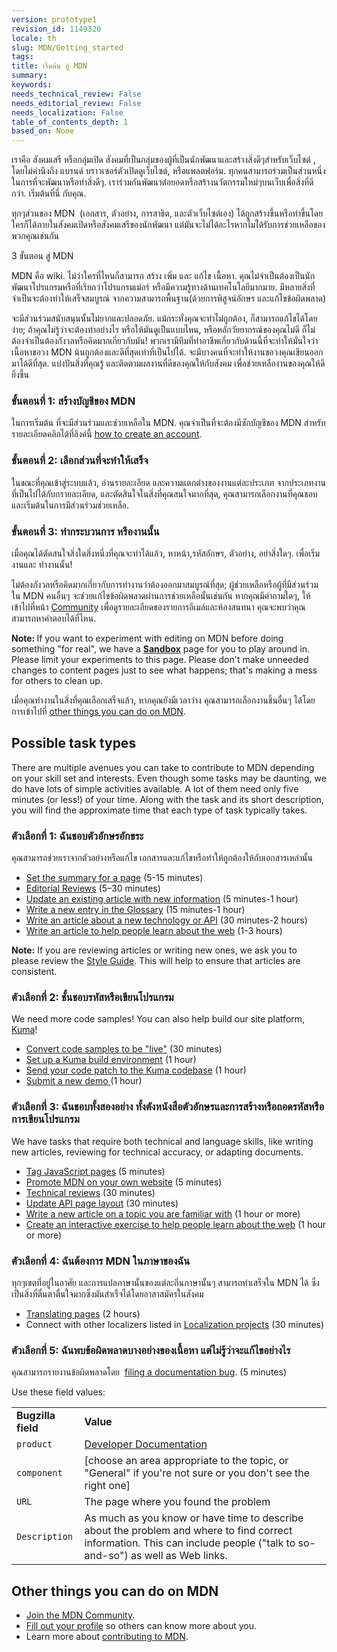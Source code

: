 ```yaml
---
version: prototype1
revision_id: 1149320
locale: th
slug: MDN/Getting_started
tags: 
title: เริ่มต้น สู่ MDN
summary: 
keywords: 
needs_technical_review: False
needs_editorial_review: False
needs_localization: False
table_of_contents_depth: 1
based_on: None
---
```

<div class="syntaxbox" id="What_is_MDN.3F"><span class="seoSummary">เราคือ สังคมเสรี หรือกลุ่มเปิด สังคมที่เป็นกลุ่มของผู้ที่เป็นนักพัฒนาและสร้างสิ่งดีๆสำหรับเว็บไซต์ , โดยไม่คำนึงถึง แบรนด์ บราวเซอร์ตัวเปิดดูเว็บไซต์, หรือแพลตฟอร์ม. ทุกคนสามารถร่วมเป็นส่วนหนึ่งในการที่จะพัฒนาหรือทำสิ่งดีๆ. เราร่วมกันพัฒนาต่อยอดหรือสร้างนวัตกรรมใหม่ๆบนเว็บเพื่อสิ่งที่ดีกว่า. เริ่มต้นที่นี่ กับคุณ.</span></div>

<p><span>ทุกๆส่วนของ MDN&nbsp; (เอกสาร, ตัวอย่าง, การสาธิต, และตัวเว็บไซต์เอง) ได้ถูกสร้างขึ้นหรือทำขึ้นโดยใครก็ได้ภายในสังคมเปิดหรือสังคมเสรีของนักพัฒนา แต่มันจะไม่ได้อะไรหากไมไ่ด้รับการช่วยเหลือของพวกคุณเช่นกัน</span></p>

<p>3 ขั้นตอน สู่ MDN</p>

<p>MDN คือ wiki. ไม่ว่าใครที่ไหนก็สามารถ สร้าง เพิ่ม และ แก้ไข เนื้อหา. คุณไม่จำเป็นต้องเป็นนักพัฒนาโปรแกรมหรือที่เรียกว่าโปรแกรมเม่อร์ หรือมีความรู้ทางด้านเทคโนโลยีมากมาย. มีหลายสิ่งที่จำเป็นจะต้องทำให้เสร็จสมบูรณ์ จากความสามารถพื้นฐาน(ด้วยการพิสูจน์อักษร และแก้ไขข้อผิดพลาด)</p>

<p>จะมีส่วนร่วมสนับสนุนนั้นไม่ยากและปลอดภัย. แม้กระทั่งคุณจะทำไม่ถูกต้อง, ก็สามารถแก้ไขได้โดยง่าย; ถ้าคุณไม่รู้ว่าจะต้องทำอย่างไร หรือให้มันดูเป็นแบบไหน, หรือหลักวัยยากรณ์ของคุณไม่ดี ก็ไม่ต้องจำเป็นต้องกังวลหรือคิดมากเกี่ยวกับมัน! พวกเรามีทีมที่ทำอาชีพเกี่ยวกับด้านนี้ที่จะทำให้มั่นใจว่า เนื้อหาขอวง MDN น้นถูกต้องและดีที่สุดเท่าที่เป็นไปได้. จะมีบางคนที่จะทำให้งานขอวงคุณเขียนออกมาได้ดีที่สุด. แบ่งปันสิ่งที่คุณรู้ และติดตามผลงานที่ดีของคุณให้กับสังคม เพื่อช่วยเหลืองานของคุณให้ดียิ่งขึ้น</p>

<h3 id="ขั้นตอนที่_1_สร้างบัญชีของ_MDN">ขั้นตอนที่ 1: สร้างบัญชีของ MDN</h3>

<p>ในการเริ่มต้น ที่จะมีส่วนร่วมและช่วยเหลือใน MDN. คุณจำเป็นที่จะต้องมีซักบัญชีของ MDN สำหรับรายละเอียดคลิกได้ที่ลิงค์นี้ <a href="/en-US/docs/MDN/Contribute/Howto/Create_an_MDN_account">how to create an account</a>.</p>

<h3 id="ขั้นตอนที่_2_เลือกส่วนที่จะทำให้เสร็จ">ขั้นตอนที่ 2: เลือกส่วนที่จะทำให้เสร็จ</h3>

<p>ในขณะที่คุณเข้าสู่ระบบแล้ว, อ่านรายละเอียด และความแตกต่างของงานแต่ละประเภท จากประเภทงานที่เป็นไปได้กับกรายละเอียด, และตัดสินใจในสิ่งที่คุณสนใจมากที่สุด, คุณสามารถเลือกงานที่คุณชอบและเริ่มต้นในการมีส่วนร่วมช่วยเหลือ.</p>

<h3 id="ขั้นตอนที่_3_ทำกระบวนการ_หรืองานนั้น">ขั้นตอนที่ 3: ทำกระบวนการ หรืองานนั้น</h3>

<p>เมื่อคุณได้ตัดสนใจสิ่งใดสิ่งหนึ่งที่คุณจะทำได้แล้ว, หาหน้า,รหัสอักษร, ตัวอย่าง, อย่าสิ่งใดๆ. เพื่อเริ่มงานและ ทำงานนั้น!</p>

<p>ไม่ต้องกังวลหรือคิดมากเกี่ยวกับการทำงานว่าต้องออกมาสมบูรณ์ที่สุด; ผู้ช่วยเหลือหรือผู้ที่มีส่วนร่วมใน MDN คนอื่นๆ จะช่วยแก้ไขข้อผิดพลาดผ่านการช่วยเหลือนั้นเช่นกัน หากคุณมีคำถามใดๆ, ให้เข้าไปที่หน้า <a href="/en-US/docs/MDN/Community">Community</a> เพื่อดูรายละเอียดของรายการอีเมล์และห้องสนทนา คุณจะพบว่าคุณสามารถหาคำตอบได้ที่ไหน.</p>

<div class="note">
<p><strong>Note: </strong>If you want to experiment with editing on MDN before doing something "for real", we have a <strong><a href="/en-US/docs/Sandbox">Sandbox</a></strong> page for you to play around in. Please limit your experiments to this page. Please don't make unneeded changes to content pages just to see what happens; that's making a mess for others to clean up.</p>
</div>

<p>เมื่อคุณทำงานในสิ่งที่คุณเลือกเสร็จแล้ว, หากคุณยังมีเวลาว่าง คุณสามารถเลือกงานชิ้นอื่นๆ ได้โดยการเข้าไปที่ <a href="#">other things you can do on MDN</a>.</p>

<h2 id="Possible_task_types">Possible task types</h2>

<p>There are multiple avenues you can take to contribute to MDN depending on your skill set and interests. Even though some tasks may be daunting, we do have lots of simple activities available. A lot of them need only five minutes (or less!) of your time. Along with the task and its short description, you will find the approximate time that each type of task typically takes.</p>

<h3 id="ตัวเลือกที่_1_ฉันชอบตัวอักษรอักขระ">ตัวเลือกที่ 1: ฉันชอบตัวอักษรอักขระ</h3>

<p>คุณสามารถช่วยเราจากตัวอย่างหรือแก้ไข เอกสารและแก้ไขหรือทำให้ถูกต้องให้กับเอกสารเหล่านั้น</p>

<ul>
 <li><a href="/en-US/docs/MDN/Contribute/Howto/Set_the_summary_for_a_page">Set the summary for a page</a> (5-15 minutes)</li>
 <li><a href="/en-US/docs/MDN/Contribute/Howto/Do_an_editorial_review">Editorial Reviews</a> (5–30 minutes)</li>
 <li><a href="/en-US/docs/MDN/User_guide/Writing#Editing_an_existing_page">Update an existing article with new information</a> (5 minutes-1 hour)</li>
 <li><a href="/en-US/docs/Project:MDN/Contributing/How_to/Write_a_new_entry_in_the_Glossary">Write a new entry in the Glossary</a> (15 minutes-1 hour)</li>
 <li><a href="/en-US/docs/MDN/User_guide/Writing#Adding_a_new_page">Write an article about a new technology or API</a> (30 minutes-2 hours)</li>
 <li><a href="/en-US/docs/Project:MDN/Contributing/How_to/Write_an_article_to_help_learning_the_web">Write an article to help people learn about the web</a> (1-3 hours)</li>
</ul>

<div class="note"><strong>Note:</strong> If you are reviewing articles or writing new ones, we ask you to please review the <a href="/en-US/docs/MDN/Contribute/Content/Style_guide">Style Guide</a>. This will help to ensure that articles are consistent.</div>

<h3 id="ตัวเลือกที่_2_ชั้นชอบรหัสหรือเขียนโปรแกรม">ตัวเลือกที่ 2: ชั้นชอบรหัสหรือเขียนโปรแกรม</h3>

<p>We need more code samples! You can also help build our site platform, <a href="https://developer.mozilla.org/en-US/docs/Project:MDN/Kuma">Kuma</a>!</p>

<ul>
 <li><a href="/en-US/docs/MDN/Contribute/Howto/Convert_code_samples_to_be_live">Convert code samples to be "live"</a> (30 minutes)</li>
 <li><a href="https://kuma.readthedocs.org/en/latest/installation-vagrant.html">Set up a Kuma build environment</a> (1 hour)</li>
 <li><a href="https://github.com/mozilla/kuma#readme">Send your code patch to the Kuma codebase</a> (1 hour)</li>
 <li><a href="https://developer.mozilla.org/en-US/demos/submit">Submit a new demo </a>(1 hour)</li>
</ul>

<h3 id="ตัวเลือกที่_3_ฉันชอบทั้งสองอย่าง_ทั้งตังหนังสือตัวอักษรและการสร้างหรือถอดรหัสหรือการเขียนโปรแกรม">ตัวเลือกที่ 3: ฉันชอบทั้งสองอย่าง ทั้งตังหนังสือตัวอักษรและการสร้างหรือถอดรหัสหรือการเขียนโปรแกรม</h3>

<p>We have tasks that require both technical and language skills, like writing new articles, reviewing for technical accuracy, or adapting documents.</p>

<ul>
 <li><a href="/en-US/docs/MDN/Contribute/Howto/Tag_JavaScript_pages">Tag JavaScript pages</a> (5 minutes)</li>
 <li><a href="/en-US/docs/MDN/Promote">Promote MDN on your own website</a> (5 minutes)</li>
 <li><a href="/en-US/docs/MDN/Contribute/Howto/Do_a_technical_review">Technical reviews</a> (30 minutes)</li>
 <li><a href="/en-US/docs/MDN/Contribute/Howto/Update_API_page_layout">Update API page layout</a> (30 minutes)</li>
 <li><a href="/en-US/docs/MDN/Contribute/Creating_and_editing_pages#Creating_a_new_page">Write a new article on a topic you are familiar with</a> (1 hour or more)</li>
 <li><a href="/en-US/docs/MDN/Contribute/Howto/Create_an_interactive_exercise_to_help_learning_the_web">Create an interactive exercise to help people learn about the web</a> (1 hour or more)</li>
</ul>

<h3 id="ตัวเลือกที่_4_ฉันต้องการ_MDN_ในภาษาของฉัน">ตัวเลือกที่ 4: ฉันต้องการ MDN ในภาษาของฉัน</h3>

<p>ทุกๆเขตที่อยู่ในอาศัย และการแปลภาษานั้นของแต่ละถิ่นภาษานั้นๆ สามารถทำเสร็จใน MDN ได้ ซึ่งเป็นสิ่งที่ตื่นตาตื่นใจมากซึ่งมันสำเร็จได้โดยอาสาสมัครในสังคม</p>

<ul>
 <li><a href="/en-US/docs/MDN/Contribute/Localize/Translating_pages">Translating pages</a> (2 hours)</li>
 <li>Connect with other localizers listed in <a href="/en-US/docs/MDN/Contribute/Localize/Localization_projects">Localization projects</a> (30 minutes)</li>
</ul>

<h3 id="ตัวเลือกที่_5_ฉันพบข้อผิดพลาดบางอย่างของเนื้อหา_แต่ไม่รู้ว่าจะแก้ไขอย่างไร">ตัวเลือกที่ 5: ฉันพบข้อผิดพลาดบางอย่างของเนื้อหา แต่ไม่รู้ว่าจะแก้ไขอย่างไร</h3>

<p>คุณสามารถรายงานข้อผิดพลาดโดย&nbsp; <a class="external" href="https://bugzilla.mozilla.org/enter_bug.cgi?product=Mozilla%20Developer%20Network">filing a documentation bug</a>. (5 minutes)</p>

<p>Use these field values:</p>

<table class="standard-table">
 <tbody>
  <tr>
   <td><strong>Bugzilla field</strong></td>
   <td><strong>Value</strong></td>
  </tr>
  <tr>
   <td><code>product</code></td>
   <td><a href="https://bugzilla.mozilla.org/enter_bug.cgi?product=Developer+Documentation">Developer Documentation</a></td>
  </tr>
  <tr>
   <td><code>component</code></td>
   <td>[choose an area appropriate to the topic, or "General" if you're not sure or you don't see the right one]</td>
  </tr>
  <tr>
   <td><code>URL</code></td>
   <td>The page where you found the problem</td>
  </tr>
  <tr>
   <td><code>Description</code></td>
   <td>As much as you know or have time to describe about the problem and where to find correct information. This can include people ("talk to so-and-so") as well as Web links.</td>
  </tr>
 </tbody>
</table>

<h2 id="Other_things_you_can_do_on_MDN">Other things you can do on MDN</h2>

<ul>
 <li><a href="/en-US/docs/Project:Community">Join the MDN Community</a>.</li>
 <li><a href="/en-US/profile">Fill out your profile</a> so others can know more about you.</li>
 <li>Learn more about <a href="/en-US/docs/MDN/Contribute">contributing to MDN</a>.</li>
</ul>

